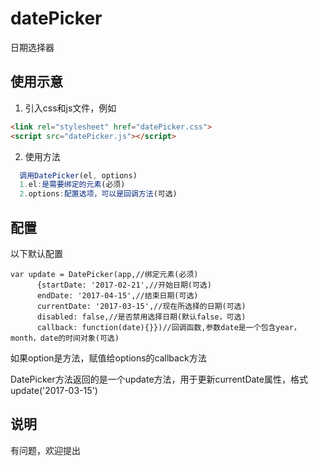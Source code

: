 # datePicker
日期选择器

## 使用示意

1. 引入css和js文件，例如

``` html
<link rel="stylesheet" href="datePicker.css">
<script src="datePicker.js"></script>
```

2. 使用方法
``` javascript
  调用DatePicker(el, options)
  1.el:是需要绑定的元素(必须)
  2.options:配置选项，可以是回调方法(可选)
```

## 配置

以下默认配置
``` options
var update = DatePicker(app,//绑定元素(必须)
      {startDate: '2017-02-21',//开始日期(可选)
      endDate: '2017-04-15',//结束日期(可选)
      currentDate: '2017-03-15',//现在所选择的日期(可选)
      disabled: false,//是否禁用选择日期(默认false，可选)
      callback: function(date){}})//回调函数,参数date是一个包含year，month，date的时间对象(可选)
```
如果option是方法，赋值给options的callback方法

DatePicker方法返回的是一个update方法，用于更新currentDate属性，格式update('2017-03-15')

## 说明
有问题，欢迎提出
